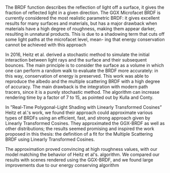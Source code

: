 The BRDF function describes the reflection of light off a surface, it gives the fraction of reflected light in a given direction. The GGX Microfacet BRDF is currently considered the most realistic parametric BRDF: it gives excellent results for many surfaces and materials, but has a major drawback when materials have a high degree of roughness, making them appear darker, resulting in unnatural products. This is due to a shadowing term that cuts off some light paths at the microfacet level, mean- ing that energy conservation cannot be achieved with this approach

In 2016, Heitz et al. derived a stochastic method to simulate the initial interaction between light rays and the surface and their subsequent bounces. The main principle is to consider the surface as a volume in which one can perform a random walk to evaluate the BRDF more accurately: in this way, conservation of energy is preserved. This work was able to reproduce the albedo and the multiple scattering BRDF with a high degree of accuracy. The main drawback is the integration with modern path tracers, since it is a purely stochastic method. The algorithm can increase rendering time by a factor of 7 to 15, as pointed out by Kulla and Conty.

In ”Real-Time Polygonal-Light Shading with Linearly Transformed Cosines” Heitz et al.'s work, we found their approach could approximate various types of BRDFs using an efficient, fast, and strong approach given by Linearly Transformed Cosines. They approximated the GGX-BRDF as well as other distributions; the results seemed promising and inspired the work proposed in this thesis: the definition of a fit for the Multiple Scattering BRDF using Linearly Transformed Cosines.

The approximation proved convincing at high roughness values, with our model matching the behavior of Heitz et al's. algorithm. We compared our results with scenes rendered using the GGX-BRDF, and we found large improvements due to our energy conserving algorithm
